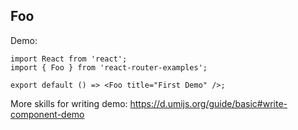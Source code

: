 
## Foo

Demo:

```tsx
import React from 'react';
import { Foo } from 'react-router-examples';

export default () => <Foo title="First Demo" />;
```

More skills for writing demo: https://d.umijs.org/guide/basic#write-component-demo
